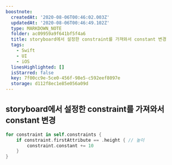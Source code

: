 ```yaml
---
boostnote:
  createdAt: '2020-08-06T00:46:02.003Z'
  updatedAt: '2020-08-06T00:46:49.102Z'
  type: MARKDOWN_NOTE
  folder: ac09959a9f641bf5f4a6
  title: storyboard에서 설정한 constraint를 가져와서 constant 변경
  tags:
    - Swift
    - UI
    - iOS
  linesHighlighted: []
  isStarred: false
  key: 7f00cc9e-5ce0-456f-98e5-c592eef8097e
  storage: d112f8ec1e85e056a09d
---
```


storyboard에서 설정한 constraint를 가져와서 constant 변경
---
```swift
for constraint in self.constraints {
    if constraint.firstAttribute == .height { // 높이
        constraint.constant += 10
    }
}
```